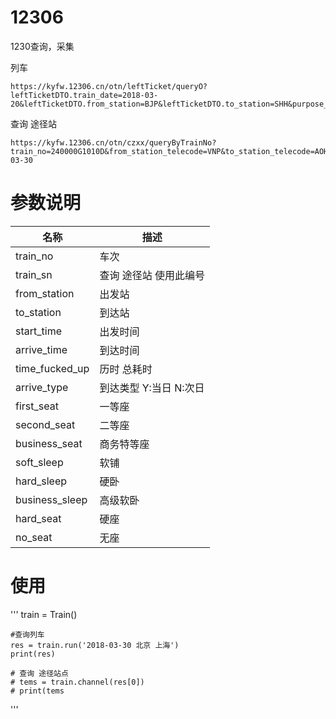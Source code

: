 # 12306
1230查询，采集

列车

    https://kyfw.12306.cn/otn/leftTicket/queryO?leftTicketDTO.train_date=2018-03-20&leftTicketDTO.from_station=BJP&leftTicketDTO.to_station=SHH&purpose_codes=ADULT

查询 途径站

    https://kyfw.12306.cn/otn/czxx/queryByTrainNo?train_no=240000G1010D&from_station_telecode=VNP&to_station_telecode=AOH&depart_date=2018-03-30

# 参数说明

名称 | 描述
---|---
train_no | 车次
train_sn | 查询 途径站 使用此编号
from_station | 出发站
to_station | 到达站
start_time | 出发时间
arrive_time | 到达时间
time_fucked_up | 历时 总耗时
arrive_type	| 到达类型 Y:当日 N:次日
first_seat | 一等座
second_seat | 二等座
business_seat | 商务特等座
soft_sleep | 软铺
hard_sleep | 硬卧
business_sleep | 高级软卧
hard_seat | 硬座
no_seat | 无座


# 使用
'''
	train = Train()

	#查询列车
	res = train.run('2018-03-30 北京 上海')
	print(res)

	# 查询 途径站点
	# tems = train.channel(res[0])
	# print(tems

'''
